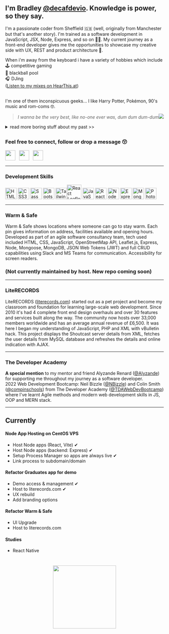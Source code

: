 ## I'm Bradley [@decafdevio](https://github.com/decafdevio). Knowledge is power, so they say.   

I'm a passionate coder from Sheffield 🇬🇧 (well, originally from Manchester but that's another story). I'm trained as a software development in JavaScript, JSX, Node, Express, and so on 💪🏼. My current journey as a front-end developer gives me the opportunities to showcase my creative side with UX, REST and product architecture 🎨.      

When i'm away from the keyboard i have a variety of hobbies which include<br>
🕹 competitive gaming<br>
🎱 blackball pool<br>
🎧 DJing   
([Listen to my mixes on HearThis.at](https://hearthis.at/enitial/))<br><br>

I'm one of them inconspicuous geeks... I like Harry Potter, Pokémon, 90's music and rom-coms 🤓.   
> *I wanna be the very best, like no-one ever was, dum dum dum-dum*<img src="https://github.com/clessg/pokesprite/blob/master/icons/pokeball/poke.png"/>  
<details closed>
<summary>read more boring stuff about my past >></summary>
<br>
  From school I had a thirst for knowledge in technology. Despite only a brief stint on a computer hardware course at Bury College i would later find mentorship and teaching from a close friend in Tony Higham. Tony taught me the fundamentals in Visual Basic 6 and in an era of Yahoo! chat rooms and MSN Messenger i would program social tools.  
<br/><br/>
  In 2004 I did a little web design training using Macromedia (Adobe CC <em>it's called these days</em> 🙄 ) learning HTML & CSS. My web design teacher Dave Jones (Pride Media, Middleton) introduced me to performing as a DJ and how to use Cool Edit Pro 2 <em>another Adobe product now</em> called Adobe Audition) and my life as a mashup artist and DJ began. Shortly after I created a community board using vBulletin software dedicated to music artists - LiteRECORDS (2010). Skip a decade or so and I wanted to return to coding so we're up-to-speed.
</details>

##   
### Feel free to connect, follow or drop a message 😚   
<p align="left"> <a href="https://www.linkedin.com/in/decafdevio" target="_blank" rel="noreferrer"><img src="https://raw.githubusercontent.com/danielcranney/readme-generator/main/public/icons/socials/linkedin.svg" width="32" height="32" /></a>&nbsp;&nbsp;&nbsp;<a href="https://www.facebook.com/decafdevio" target="_blank" rel="noreferrer"><img src="https://raw.githubusercontent.com/danielcranney/readme-generator/main/public/icons/socials/facebook.svg" width="32" height="32" /></a> &nbsp;&nbsp;<a href="https://dev.to/decafdevio" target="_blank" rel="noreferrer"><img src="https://raw.githubusercontent.com/danielcranney/readme-generator/main/public/icons/socials/devdotto.svg" width="32" height="32" /></a> </p>

---
### Development Skills

<p align="left"> <a href="https://developer.mozilla.org/en-US/docs/Glossary/HTML5" target="_blank" rel="noreferrer"><img src="https://raw.githubusercontent.com/danielcranney/readme-generator/main/public/icons/skills/html5-colored.svg" width="36" height="36" alt="HTML5" /></a> <a href="https://www.w3.org/TR/CSS/#css" target="_blank" rel="noreferrer"><img src="https://raw.githubusercontent.com/danielcranney/readme-generator/main/public/icons/skills/css3-colored.svg" width="36" height="36" alt="CSS3" /></a> <a href="https://sass-lang.com/" target="_blank" rel="noreferrer"><img src="https://raw.githubusercontent.com/danielcranney/readme-generator/main/public/icons/skills/sass-colored.svg" width="36" height="36" alt="Sass" /></a> <a href="https://getbootstrap.com/" target="_blank" rel="noreferrer"><img src="https://raw.githubusercontent.com/danielcranney/readme-generator/main/public/icons/skills/bootstrap-colored.svg" width="36" height="36" alt="Bootstrap" /></a>  <a href="https://tailwindcss.com/" target="_blank" rel="noreferrer"><img src="https://raw.githubusercontent.com/danielcranney/readme-generator/main/public/icons/skills/tailwindcss-colored.svg" width="36" height="36" alt="TailwindCSS" /></a><a href="https://react-leaflet.js.org" target="_blank" rel="noreferrer"><img src="https://react-leaflet.js.org/img/logo.svg" width="46" height="46" alt="React Leaflet" /></a> <a href="https://developer.mozilla.org/en-US/docs/Web/JavaScript" target="_blank" rel="noreferrer"><img src="https://raw.githubusercontent.com/danielcranney/readme-generator/main/public/icons/skills/javascript-colored.svg" width="36" height="36" alt="JavaScript" /></a> <a href="https://reactjs.org/" target="_blank" rel="noreferrer"><img src="https://raw.githubusercontent.com/danielcranney/readme-generator/main/public/icons/skills/react-colored.svg" width="36" height="36" alt="React" /></a> <a href="https://nodejs.org/en/" target="_blank" rel="noreferrer"><img src="https://raw.githubusercontent.com/danielcranney/readme-generator/main/public/icons/skills/nodejs-colored.svg" width="36" height="36" alt="NodeJS" /></a> <a href="https://expressjs.com/" target="_blank" rel="noreferrer"><img src="https://raw.githubusercontent.com/danielcranney/readme-generator/main/public/icons/skills/express-colored.svg" width="36" height="36" alt="Express" /></a> <a href="https://www.mongodb.com/" target="_blank" rel="noreferrer"><img src="https://raw.githubusercontent.com/danielcranney/readme-generator/main/public/icons/skills/mongodb-colored.svg" width="36" height="36" alt="MongoDB" /></a> <a href="https://www.adobe.com/uk/products/photoshop.html" target="_blank" rel="noreferrer"><img src="https://raw.githubusercontent.com/danielcranney/readme-generator/main/public/icons/skills/photoshop-colored.svg" width="36" height="36" alt="Photoshop" /></a> </p> 

---
### Warm & Safe
Warm & Safe shows locations where someone can go to stay warm. Each pin gives information on address, facilities available and opening hours. Developed as part of an agile software consultancy team, tech used included HTML, CSS, JavaScript, OpenStreetMap API, Leaflet.js, Express, Node, Mongoose, MongoDB, JSON Web Tokens (JWT) and full CRUD capabilities using Slack and MS Teams for communication. Accessibility for screen readers.  
### (Not currently maintained by host. New repo coming soon)

---
### LiteRECORDS
LiteRECORDS ([literecords.com](https://literecords.com)) started out as a pet project and become my classroom and foundation for learning large-scale web development. Since 2010 it's had 4 complete front end design overhauls and over 30 features and services built along the way. The community now hosts over 33,000 members worldwide and has an average annual revenue of £6,500. It was here I began my understanding of JavaScript, PHP and XML with vBulletin hack. This project displays the Shoutcast server details from XML, fetches the user details from MySQL database and refreshes the details and online indication with AJAX.   

---
### The Developer Academy
**A special mention** to my mentor and friend Alyzande Renard ([@Alyzande](https://github.com/Alyzande)) for supporting me throughout my journey as a software developer.   
2022 Web Development Bootcamp: Neil Bizzle ([@NBizzle](https://github.com/NBizzell)) and Colin Smith ([@compinschools](https://github.com/compinschools)) from The Developer Academy ([@TDAWebDevBootcamp](https://github.com/TDAWebDevBootcamp)) where I've learnt Agile methods and modern web development skills in JS, OOP and MERN stack.   

---
## Currently   

#### Node App Hosting on CentOS VPS  
* Host Node apps (React, Vite) ✔︎
* Host Node apps (backend: Express) ✔︎
* Setup Process Manager so apps are always live ✔︎
* Link process to subdomain/domain

#### Refactor Graduates app for demo  
* Demo access & management ✔︎
* Host to literecords.com ✔︎
* UX rebuild
* Add branding options

#### Refactor Warm & Safe  
* UI Upgrade
* Host to literecords.com
   
#### Studies   
* React Native

##   
<h1 align ="center" ><a href="https://www.buymeacoffee.com/decafdevio"><img src="https://cdn.buymeacoffee.com/buttons/v2/default-yellow.png" width="200" /></a></h1>
